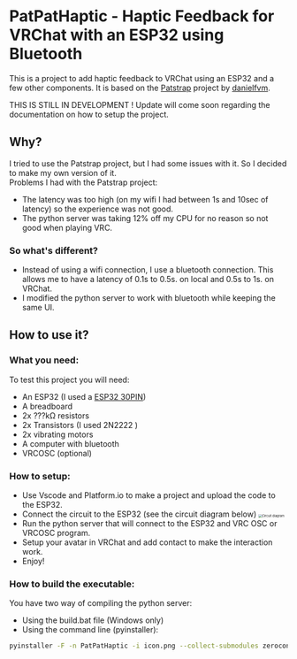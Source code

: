 # PatPatHaptic - Haptic Feedback for VRChat with an ESP32 using Bluetooth
This is a project to add haptic feedback to VRChat using an ESP32 and a few other components. It is based on the [Patstrap](https://github.com/danielfvm/Patstrap) project by [danielfvm](https://github.com/danielfvm).

THIS IS STILL IN DEVELOPMENT ! Update will come soon regarding the documentation on how to setup the project.

## Why?
I tried to use the Patstrap project, but I had some issues with it. So I decided to make my own version of it.  
Problems I had with the Patstrap project:
- The latency was too high (on my wifi I had between 1s and 10sec of latency) so the experience was not good.
- The python server was taking 12% off my CPU for no reason so not good when playing VRC.

### So what's different?
- Instead of using a wifi connection, I use a bluetooth connection. This allows me to have a latency of 0.1s to 0.5s. on local and 0.5s to 1s. on VRChat.
- I modified the python server to work with bluetooth while keeping the same UI.

## How to use it?
### What you need:
To test this project you will need:
- An ESP32 (I used a [ESP32 30PIN](https://fr.aliexpress.com/item/1005005970816555.html))
- A breadboard
- 2x ???kΩ resistors
- 2x Transistors (I used 2N2222 )
- 2x vibrating motors
- A computer with bluetooth
- VRCOSC (optional)

### How to setup:
- Use Vscode and Platform.io to make a project and upload the code to the ESP32.
- Connect the circuit to the ESP32 (see the circuit diagram below) <img src="https://raw.githubusercontent.com/kikookraft/HapticPatPat/main/circuit.png" alt="Circuit diagram" style="zoom:40%;" />
- Run the python server that will connect to the ESP32 and VRC OSC or VRCOSC program.
- Setup your avatar in VRChat and add contact to make the interaction work.
- Enjoy!

### How to build the executable:
You have two way of compiling the python server:
- Using the build.bat file (Windows only)
- Using the command line (pyinstaller):
``` bash
pyinstaller -F -n PatPatHaptic -i icon.png --collect-submodules zeroconf --noconsole src/main.py
```